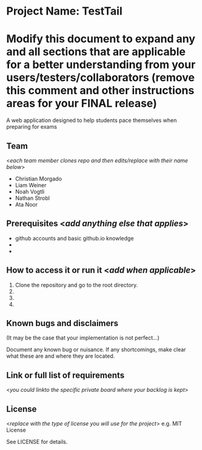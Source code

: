 # Project Name: TestTail
# Modify this document to expand any and all sections that are applicable for a better understanding from your users/testers/collaborators (remove this comment and other instructions areas for your FINAL release)

A web application designed to help students pace themselves when preparing for exams
  
## Team 
<_each team member clones repo and then edits/replace with their name below_>
- Christian Morgado
- Liam Weiner
- Noah Vogtli
- Nathan Strobl
- Ata Noor


## Prerequisites  <_add anything else that applies_>

- github accounts and basic github.io knowledge
-
-

## How to access it or run it  <_add when applicable_>

1. Clone the repository and go to the root directory.
2.  
3.  
4.  

## Known bugs and disclaimers
(It may be the case that your implementation is not perfect...)

Document any known bug or nuisance.
If any shortcomings, make clear what these are and where they are located.

## Link or full list of requirements
 <_you could linkto the specific private board where your backlog is kept_>





## License

<_replace with the type of license you will use for the project_> e.g. MIT License

See LICENSE for details.
